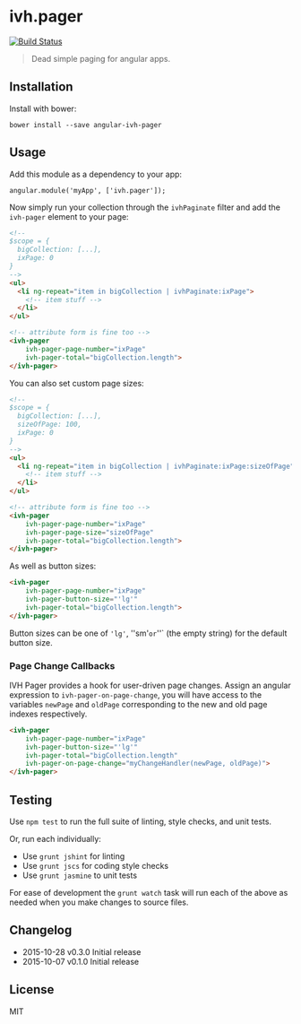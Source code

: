 
# ivh.pager

[![Build Status](https://secure.travis-ci.org/iVantage/angular-ivh-pager.png?branch=master)](https://travis-ci.org/iVantage/angular-ivh-pager)

> Dead simple paging for angular apps.


## Installation

Install with bower:

```
bower install --save angular-ivh-pager
```


## Usage

Add this module as a dependency to your app:

```
angular.module('myApp', ['ivh.pager']);
```

Now simply run your collection through the `ivhPaginate` filter and add the
`ivh-pager` element to your page:

```html
<!--
$scope = {
  bigCollection: [...],
  ixPage: 0
}
-->
<ul>
  <li ng-repeat="item in bigCollection | ivhPaginate:ixPage">
    <!-- item stuff -->
  </li>
</ul>

<!-- attribute form is fine too -->
<ivh-pager
    ivh-pager-page-number="ixPage"
    ivh-pager-total="bigCollection.length">
</ivh-pager>
```

You can also set custom page sizes:

```html
<!--
$scope = {
  bigCollection: [...],
  sizeOfPage: 100,
  ixPage: 0
}
-->
<ul>
  <li ng-repeat="item in bigCollection | ivhPaginate:ixPage:sizeOfPage">
    <!-- item stuff -->
  </li>
</ul>

<!-- attribute form is fine too -->
<ivh-pager
    ivh-pager-page-number="ixPage"
    ivh-pager-page-size="sizeOfPage"
    ivh-pager-total="bigCollection.length">
</ivh-pager>
```

As well as button sizes:

```html
<ivh-pager
    ivh-pager-page-number="ixPage"
    ivh-pager-button-size="'lg'" 
    ivh-pager-total="bigCollection.length">
</ivh-pager>
```

Button sizes can be one of `'lg'`, ''sm'` or `''` (the empty string) for the
default button size.

### Page Change Callbacks

IVH Pager provides a hook for user-driven page changes. Assign an angular
expression to `ivh-pager-on-page-change`, you will have access to the variables
`newPage` and `oldPage` corresponding to the new and old page indexes
respectively.

```html
<ivh-pager
    ivh-pager-page-number="ixPage"
    ivh-pager-button-size="'lg'" 
    ivh-pager-total="bigCollection.length"
    ivh-pager-on-page-change="myChangeHandler(newPage, oldPage)">
</ivh-pager>
```

## Testing

Use `npm test` to run the full suite of linting, style checks, and unit tests.

Or, run each individually:

- Use `grunt jshint` for linting
- Use `grunt jscs` for coding style checks
- Use `grunt jasmine` to unit tests

For ease of development the `grunt watch` task will run each of the above as
needed when you make changes to source files.


## Changelog

- 2015-10-28 v0.3.0 Initial release
- 2015-10-07 v0.1.0 Initial release


## License

MIT
